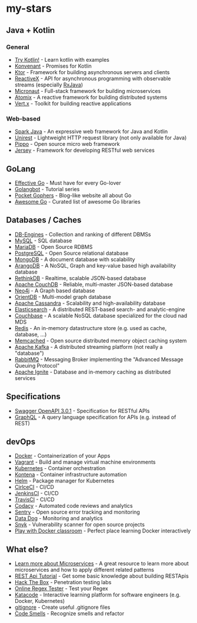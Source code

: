 # my-stars


## Java + Kotlin

### General

* [Try Kotlin!](https://try.kotlinlang.org/) - Learn kotlin with examples
* [Konvenant](http://kovenant.komponents.nl/) - Promises for Kotlin
* [Ktor](http://ktor.io/) - Framework for building asynchronous servers and clients 
* [ReactiveX](http://reactivex.io/) - API for asynchronous programming with observable streams (especially [RxJava](https://github.com/ReactiveX/RxJava))
* [Micronaut](http://micronaut.io/) - Full-stack framework for building microservices
* [Atomix](https://atomix.io/) - A reactive framework for building distributed systems
* [Vert.x](https://vertx.io/) - Toolkit for building reactive applications

### Web-based

* [Spark Java](http://sparkjava.com/) - An expressive web framework for Java and Kotlin
* [Unirest](http://unirest.io/) - Lightweight HTTP request library (not only available for Java)
* [Pippo](http://www.pippo.ro/) - Open source micro web framework
* [Jersey](https://jersey.github.io/) - Framework for developing RESTful web services 


## GoLang

* [Effective Go](https://golang.org/doc/effective_go.html) - Must have for every Go-lover
* [Golangbot](https://golangbot.com/learn-golang-series/) - Tutorial series
* [Pocket Gophers](https://pocketgophers.com/) - Blog-like website all about Go
* [Awesome Go](https://awesome-go.com/) - Curated list of awesome Go libraries


## Databases / Caches

* [DB-Engines](https://db-engines.com/de/) - Collection and ranking of different DBMSs
* [MySQL](https://www.mysql.com/de/) - SQL database 
* [MariaDB](https://mariadb.org/) - Open Source RDBMS
* [PostgreSQL](https://www.postgresql.org/) - Open Source relational database 
* [MongoDB](https://www.mongodb.com/) - A document database with scalability
* [ArangoDB](https://www.arangodb.com/) - A NoSQL, Graph and key-value based high availability database
* [RethinkDB](https://www.rethinkdb.com/) - Realtime, scalable JSON-based database
* [Apache CouchDB](http://couchdb.apache.org/) - Reliable, multi-master JSON-based database
* [Neo4j](https://neo4j.com/) - A Graph based database
* [OrientDB](https://orientdb.com/) - Multi-model graph database
* [Apache Cassandra](http://cassandra.apache.org/) - Scalability and high-availability database
* [Elasticsearch](https://www.elastic.co/de/products/elasticsearch) - A distributed REST-based search- and analytic-engine
* [Couchbase](https://www.couchbase.com/) - A scalable NoSQL database specialized for the cloud nad MDS
* [Redis](https://redis.io/) - An in-memory datastructure store (e.g. used as cache, database, ...)
* [Memcached](https://memcached.org/) - Open source distributed memory object caching system
* [Apache Kafka](https://kafka.apache.org/) - A distributed streaming platform (not really a "database")
* [RabbitMQ](https://www.rabbitmq.com/) - Messaging Broker implementing the "Advanced Message Queuing Protocol"
* [Apache Ignite](https://ignite.apache.org/index.html) - Database and in-memory caching as distributed services

## Specifications

* [Swagger OpenAPI 3.0.1](https://swagger.io/specification/) - Specification for RESTful APIs
* [GraphQL](http://graphql.org/) - A query language specification for APIs (e.g. instead of REST)


## devOps

* [Docker](https://www.docker.com/) - Containerization of your Apps
* [Vagrant](https://www.vagrantup.com/) - Build and manage virtual machine environments
* [Kubernetes](https://kubernetes.io/) - Container orchestration
* [Kontena](https://www.kontena.io/) - Container infrastructure automation
* [Helm](https://helm.sh/) - Package manager for Kubernetes    
* [CirlceCI](https://circleci.com/) - CI/CD
* [JenkinsCI](https://jenkins.io/) - CI/CD
* [TravisCI](https://travis-ci.org/) - CI/CD
* [Codacy](https://www.codacy.com/) - Automated code reviews and analytics    
* [Sentry](https://sentry.io/welcome/) - Open source error tracking and monitoring
* [Data Dog](https://www.datadoghq.com/) - Monitoring and analytics
* [Snyk](https://snyk.io/) - Vulnerability scanner for open source projects    
* [Play with Docker classroom](https://training.play-with-docker.com/) - Perfect place learning Docker interactively 


## What else?

* [Learn more about Microservices](https://microservices.io/index.html) - A great resource to learn more about microservices and how to apply different related patterns
* [REST Api Tutorial](https://www.restapitutorial.com/) - Get some basic knowledge about building RESTApis
* [Hack The Box](https://www.hackthebox.eu/) - Penetration testing labs
* [Online Regex Tester](https://regex101.com/) - Test your Regex
* [Katacode](https://www.katacoda.com/) - Interactive learning platform for software engineers (e.g. Docker, Kubernetes)
* [gitignore](https://www.gitignore.io/) - Create useful .gitignore files
* [Code Smells](https://blog.codinghorror.com/code-smells/) - Recognize smells and refactor

